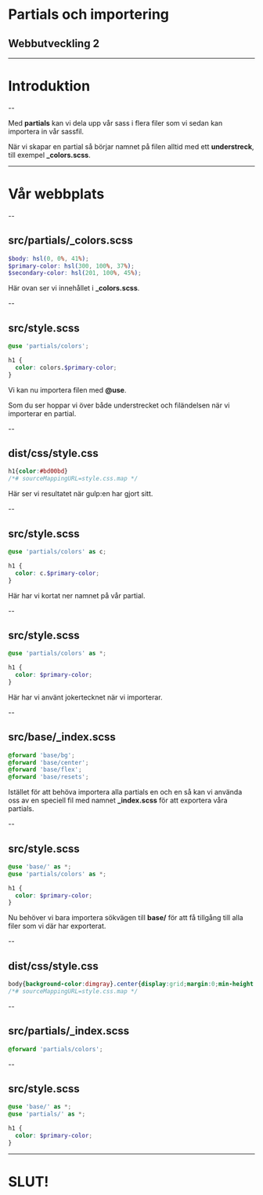 # Partials och importering

## Webbutveckling 2

---

# Introduktion

--

Med **partials** kan vi dela upp vår sass i flera filer som vi sedan kan importera in vår sassfil.

När vi skapar en partial så börjar namnet på filen alltid med ett **understreck**, till exempel **_colors.scss**.

---

# Vår webbplats

--

## src/partials/_colors.scss

```scss []
$body: hsl(0, 0%, 41%);
$primary-color: hsl(300, 100%, 37%);
$secondary-color: hsl(201, 100%, 45%);
```
Här ovan ser vi innehållet i **_colors.scss**.

--

## src/style.scss

```scss []
@use 'partials/colors';

h1 {
  color: colors.$primary-color;
}
```

Vi kan nu importera filen med **@use**.

Som du ser hoppar vi över både understrecket och filändelsen när vi importerar en partial.

--

## dist/css/style.css

```css []
h1{color:#bd00bd}
/*# sourceMappingURL=style.css.map */
```

Här ser vi resultatet när gulp:en har gjort sitt.

--

## src/style.scss

```scss []
@use 'partials/colors' as c;

h1 {
  color: c.$primary-color;
}
```

Här har vi kortat ner namnet på vår partial.

--

## src/style.scss

```scss []
@use 'partials/colors' as *;

h1 {
  color: $primary-color;
}
```

Här har vi använt jokertecknet när vi importerar.

--

## src/base/_index.scss

```scss []
@forward 'base/bg';
@forward 'base/center';
@forward 'base/flex';
@forward 'base/resets';
```

Istället för att behöva importera alla partials en och en så kan vi använda oss av en speciell fil med namnet **_index.scss** för att exportera våra partials.

--

## src/style.scss

```scss []
@use 'base/' as *;
@use 'partials/colors' as *;

h1 {
  color: $primary-color;
}
```

Nu behöver vi bara importera sökvägen till **base/** för att få tillgång till alla filer som vi där har exporterat.

--

## dist/css/style.css

```css []
body{background-color:dimgray}.center{display:grid;margin:0;min-height:100vh;place-items:center}.flex{display:flex;gap:2rem}*,:after,:before{box-sizing:border-box}html{box-sizing:inherit}body{margin:0;min-height:100vh;padding:0}h1{color:#bdaa00}
/*# sourceMappingURL=style.css.map */
```

--

## src/partials/_index.scss

```scss []
@forward 'partials/colors';
```

--

## src/style.scss

```scss []
@use 'base/' as *;
@use 'partials/' as *;

h1 {
  color: $primary-color;
}
```

---

# SLUT!